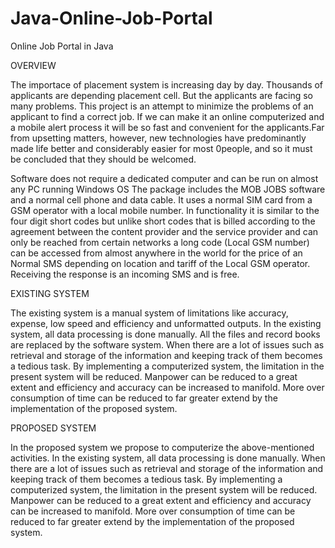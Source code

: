 # Java-Online-Job-Portal
Online Job Portal in Java

OVERVIEW

 

The importace of placement system is increasing day by day. Thousands of applicants are depending placement cell. But the applicants are facing so many problems. This project is an attempt to minimize the problems of an applicant to find a correct job. If we can make it an online computerized and a mobile alert process it will be so fast and convenient for the applicants.Far from upsetting matters, however, new technologies have predominantly made life better and considerably easier for most 0people, and so it must be concluded that they should be welcomed.

Software does not require a dedicated computer and can be run on almost any PC running Windows OS The package includes the MOB JOBS software and a normal cell phone and data cable. It uses a normal SIM card from a GSM operator with a local mobile number. In functionality it is similar to the four digit short codes but unlike short codes that is billed according to the agreement between the content provider and the service provider and can only be reached from certain networks a long code (Local GSM number) can be accessed from almost anywhere in the world for the price of an Normal SMS depending on location and tariff of the Local GSM operator. Receiving the response is an incoming SMS and is free.

EXISTING SYSTEM

 

The existing system is a manual system of limitations like accuracy, expense, low speed and efficiency and unformatted outputs. In the existing system, all data processing is done manually. All the files and record books are replaced by the software system. When there are a lot of issues such as retrieval and storage of the information and keeping track of them becomes a tedious task. By implementing a computerized system, the limitation in the present system will be reduced. Manpower can be reduced to a great extent and efficiency and accuracy can be increased to manifold. More over consumption of time can be reduced to far greater extend by the implementation of the proposed system.

PROPOSED SYSTEM

 

In the proposed system we propose to computerize the above-mentioned activities. In the existing system, all data processing is done manually. When there are a lot of issues such as retrieval and storage of the information and keeping track of them becomes a tedious task. By implementing a computerized system, the limitation in the present system will be reduced. Manpower can be reduced to a great extent and efficiency and accuracy can be increased to manifold. More over consumption of time can be reduced to far greater extend by the implementation of the proposed system.
